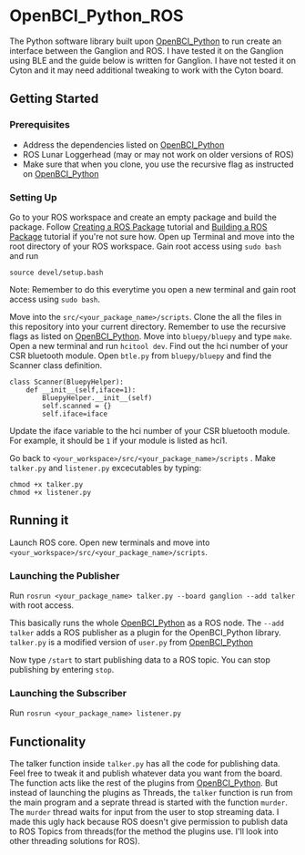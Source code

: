 # OpenBCI_Python_ROS
The Python software library built upon [OpenBCI_Python](https://github.com/OpenBCI/OpenBCI_Python) to run create an interface between the Ganglion and ROS. 
I have tested it on the Ganglion using BLE and the guide below is written for Ganglion. I have not tested it on Cyton and it may need additional tweaking to work with the Cyton board. 

## Getting Started

### Prerequisites
* Address the dependencies listed on [OpenBCI_Python](https://github.com/OpenBCI/OpenBCI_Python)
* ROS Lunar Loggerhead (may or may not work on older versions of ROS)
* Make sure that when you clone, you use the recursive flag as instructed on [OpenBCI_Python](https://github.com/OpenBCI/OpenBCI_Python)

### Setting Up
Go to your ROS workspace and create an empty package and build the package. 
Follow [Creating a ROS Package](http://wiki.ros.org/ROS/Tutorials/CreatingPackage) tutorial and [Building a ROS Package](http://wiki.ros.org/ROS/Tutorials/BuildingPackages) tutorial if you're not sure how.
Open up Terminal and move into the root directory of your ROS workspace. Gain root access using `sudo bash` and run 
```
source devel/setup.bash
```
Note: Remember to do this everytime you open a new terminal and gain root access using `sudo bash`.

Move into the `src/<your_package_name>/scripts`. Clone the all the files in this repository into your current directory. Remember to use the recursive flags as listed on [OpenBCI_Python](https://github.com/OpenBCI/OpenBCI_Python). Move into `bluepy/bluepy` and type `make`.
Open a new terminal and run `hcitool dev`. Find out the hci number of your CSR bluetooth module. Open `btle.py` from `bluepy/bluepy` and find the Scanner class definition.
```
class Scanner(BluepyHelper):
    def __init__(self,iface=1):
        BluepyHelper.__init__(self)
        self.scanned = {}
        self.iface=iface
```
Update the iface variable to the hci number of your CSR bluetooth module. For example, it should be `1` if your module is listed as hci1.

Go back to `<your_workspace>/src/<your_package_name>/scripts` . 
Make `talker.py` and `listener.py` excecutables by typing:
```
chmod +x talker.py
chmod +x listener.py
```
## Running it
Launch ROS core. 
Open new terminals and move into `<your_workspace>/src/<your_package_name>/scripts`.

### Launching the Publisher
Run `rosrun <your_package_name> talker.py --board ganglion --add talker` with root access.

This basically runs the whole [OpenBCI_Python](https://github.com/OpenBCI/OpenBCI_Python) as a ROS node. The `--add talker` adds a ROS publisher as a plugin for the OpenBCI_Python library. `talker.py` is a modified version of `user.py` from [OpenBCI_Python](https://github.com/OpenBCI/OpenBCI_Python)

Now type `/start` to start publishing data to a ROS topic.
You can stop publishing by entering `stop`.

### Launching the Subscriber
Run `rosrun <your_package_name> listener.py`

## Functionality
The talker function inside `talker.py` has all the code for publishing data. Feel free to tweak it and publish whatever data you want from the board. The function acts like the rest of the plugins from [OpenBCI_Python](https://github.com/OpenBCI/OpenBCI_Python). But instead of launching the plugins as Threads, the `talker` function is run from the main program and a seprate thread is started with the function `murder`. The `murder` thread waits for input from the user to stop streaming data. I made this ugly hack because ROS doesn't give permission to publish data to ROS Topics from threads(for the method the plugins use. I'll look into other threading solutions for ROS).  
